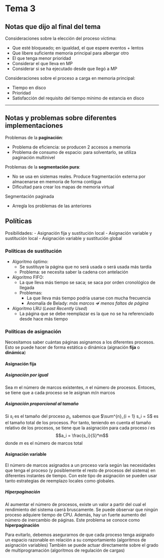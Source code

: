 # Tema 3

<!---
Esta vez es un poco diferente. No sé exactamente qué estilo va a tener, pero cualquier 
cosa será mejor que la presentación que tenemos 
Así se ponen los comentarios en markdown BTW. Al estilo HTML
-->

## Notas que dijo al final del tema

Consideraciones sobre la elección del proceso víctima:

- Que esté bloqueado; en igualdad, el que espere eventos + lentos
- Que libere suficiente memoria principal para albergar otro
- El que tenga menor prioridad
- Considerar el que lleva en MP
- Considerar si se ha ejecutado desde que llegó a MP

Consideraciones sobre el proceso a carga en memoria principal:

- Tiempo en disco
- Prioridad
- Satisfacción del requisito del tiempo mínimo de estancia en disco

---

## Notas y problemas sobre diferentes implementaciones

Problemas de la **paginación**:

- Problema de eficiencia: se producen 2 accesos a memoria
- Problema de consumo de espacio: para solventarlo, se utiliza paginación multinivel

Problemas de la **segmentación pura**: 

- No se usa en sistemas reales. Produce fragmentación externa por almacenarse en memoria de forma contigua
- Dificultad para crear los mapas de memoria virtual

Segmentación paginada

- Arregla los problemas de las anteriores

## Políticas

Posibilidades:
    - Asignación fija y sustitución local
    - Asignación variable y sustitución local
    - Asignación variable y sustitución global

### Políticas de sustitución

- Algoritmo óptimo:
    - Se sustituye la página que no será usada o será usada más tardía
    - Problema: se necesita saber la cadena con antelación
- Algoritmo FIFO:
    - La que lleva más tiempo se saca; se saca por orden cronológico de llegada
    - Problemas:
        - La que lleva más tiempo podría usarse con mucha frecuencia
        - Anomalía de Belady: *más marcos $\nRightarrow$ menos faltas de página*
- Algoritmo LRU (*Least Recently Used*)
    - La página que se debe reemplazar es la que no se ha referenciado desde hace más tiempo

### Políticas de asignación

Necesitamos saber cuántas páginas asignamos a los diferentes procesos. Esto se puede hacer de forma estática o dinámica (aignación **fija** o **dinámica**)

#### Asignación fija

##### Asignación por igual

Sea $m$ el número de marcos existentes, $n$ el número de procesos. Entoces, se tiene que a cada proceso se le asignan $m/n$ marcos

##### Asignación proporcional al tamaño

Si $s_i$ es el tamaño del proceso $p_i$, sabemos que $\sum^{n}_{i = 1} s_i = S$ es el tamaño total de los procesos. Por tanto, teniendo en cuenta el tamaño relativo de los procesos, se tiene que la asignación para cada proceso $i$ es $$a_i = \frac{s_i}{S}*m$$ donde $m$ es el número de marcos total

#### Asignación variable

El número de marcos asignados a un proceso varía según las necesidades que tenga el proceso (y posiblemente el resto de procesos del sistema) en diferentes instantes de tiempo. Con este tipo de asignación se pueden usar tanto estrategias de reemplazo locales como globales.

##### Hiperpaginación

Al aumentar el número de procesos, existe un valor a partir del cual el rendimiento del sistema caerá bruscamente. Se puede observar que ningún proceso adquiere tiempo de CPU. Además, hay un fuerte aumento del número de inercambio de páginas. Este problema se conoce como **hiperpaginación**

Para evitarlo, debemos asegurarnos de que cada proceso tenga asignado un espacio razonable en relación a su comportamiento (algoritmos de asignación variables)
También se puede actuar directamente sobre el grado de multiprogramación (algoritmos de regulación de cargas)